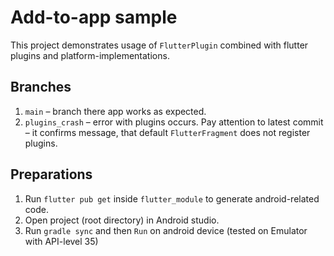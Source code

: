 # Add-to-app sample

This project demonstrates usage of `FlutterPlugin` combined with flutter plugins and
platform-implementations.

## Branches

1. `main` – branch there app works as expected.
2. `plugins_crash` – error with plugins occurs. Pay attention to latest commit – it confirms message,
that default `FlutterFragment` does not register plugins.

## Preparations

1. Run `flutter pub get` inside `flutter_module` to generate android-related code.
2. Open project (root directory) in Android studio.
3. Run `gradle sync` and then `Run` on android device (tested on Emulator with API-level 35)
